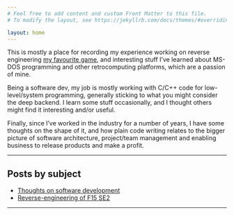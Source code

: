 ```yaml
---
# Feel free to add content and custom Front Matter to this file.
# To modify the layout, see https://jekyllrb.com/docs/themes/#overriding-theme-defaults

layout: home
---
```


This is mostly a place for recording my experience working on reverse engineering [my favourite game](https://en.wikipedia.org/wiki/F-15_Strike_Eagle_II), and interesting stuff I’ve learned about MS-DOS programming and other retrocomputing platforms, which are a passion of mine.

Being a software dev, my job is mostly working with C/C++ code for low-level/system programming, generally sticking to what you might consider the deep backend. I learn some stuff occasionally, and I thought others might find it interesting and/or useful.

Finally, since I’ve worked in the industry for a number of years, I have some thoughts on the shape of it, and how plain code writing relates to the bigger picture of software architecture, project/team management and enabling business to release products and make a profit.

---

## Posts by subject
<ul class="mycat-list">
<li><a class="mypost-link" href="/category/sw-eng">Thoughts on software development</a></li>
<li><a class="mypost-link" href="/category/f15-se2">Reverse-engineering of F15 SE2</a></li>
</ul>

---
